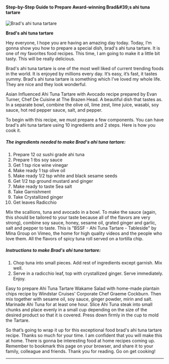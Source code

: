             

#### Step-by-Step Guide to Prepare Award-winning Brad&amp;#39;s ahi tuna tartare

![Brad's ahi tuna tartare](https://img-global.cpcdn.com/recipes/2520116d87708621/751x532cq70/brads-ahi-tuna-tartare-recipe-main-photo.jpg)

**Brad's ahi tuna tartare**

Hey everyone, I hope you are having an amazing day today. Today, I’m gonna show you how to prepare a special dish, brad's ahi tuna tartare. It is one of my favorites food recipes. This time, I am going to make it a little bit tasty. This will be really delicious.

Brad's ahi tuna tartare is one of the most well liked of current trending foods in the world. It is enjoyed by millions every day. It’s easy, it’s fast, it tastes yummy. Brad's ahi tuna tartare is something which I’ve loved my whole life. They are nice and they look wonderful.

Asian Influenced Ahi Tuna Tartare with Avocado recipe prepared by Evan Turner, Chef De Cuisine at The Brazen Head. A beautiful dish that tastes as. In a separate bowl, combine the olive oil, lime zest, lime juice, wasabi, soy sauce, hot red pepper sauce, salt, and pepper.

To begin with this recipe, we must prepare a few components. You can have brad's ahi tuna tartare using 10 ingredients and 2 steps. Here is how you cook it.

##### The ingredients needed to make Brad's ahi tuna tartare:

1.  Prepare 12 oz sushi grade ahi tuna
2.  Prepare 1 tbs soy sauce
3.  Get 1 tsp rice wine vinegar
4.  Make ready 1 tsp olive oil
5.  Make ready 1/2 tsp white and black sesame seeds
6.  Get 1/2 tsp ground mustard and ginger
7.  Make ready to taste Sea salt
8.  Take Garnishment
9.  Take Crystallized ginger
10.  Get leaves Radicchio

Mix the scallions, tuna and avocado in a bowl. To make the sauce (again, this should be tailored to your taste because all of the flavors are very strong), combine soy sauce, honey, sesame oil, grated ginger and garlic, salt and pepper to taste. This is "BSSF - Ahi Tuna Tartare - Tableside" by Mina Group on Vimeo, the home for high quality videos and the people who love them. All the flavors of spicy tuna roll served on a tortilla chip.

##### Instructions to make Brad's ahi tuna tartare:

1.  Chop tuna into small pieces. Add rest of ingredients except garnish. Mix well.
2.  Serve in a radicchio leaf, top with crystallized ginger. Serve immediately. Enjoy.

Easy to prepare Ahi Tuna Tartare Wakame Salad with home-made plantain chips recipe by Windstar Cruises' Corporate Chef Graeme Cockburn. Then mix together with sesame oil, soy sauce, ginger powder, mirin and salt. Marinade Ahi Tuna for at least one hour. Slice Ahi Tuna steak into small chunks and place evenly in a small cup depending on the size of the desired product so that it is covered. Press down firmly in the cup to mold the Tartare.

So that’s going to wrap it up for this exceptional food brad's ahi tuna tartare recipe. Thanks so much for your time. I am confident that you will make this at home. There is gonna be interesting food at home recipes coming up. Remember to bookmark this page on your browser, and share it to your family, colleague and friends. Thank you for reading. Go on get cooking!

* * *